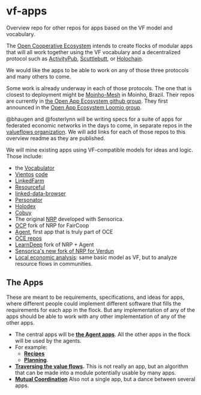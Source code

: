 # vf-apps
Overview repo for other repos for apps based on the VF model and vocabulary.

The [Open Cooperative Ecosystem](https://docs.opencoopecosystem.net/) intends to create flocks of modular apps that will all work together using the VF vocabulary and a decentralized protocol such as [ActivityPub](https://www.w3.org/TR/activitypub/), [Scuttlebutt](https://www.scuttlebutt.nz/), or [Holochain](https://holochain.org/).

We would like the apps to be able to work on any of those three protocols and many others to come. 

Some work is already underway in each of those protocols. The one that is closest to deployment might be [Moinho-Mesh](https://viewer.scuttlebot.io/%25d2dJqZwk52zSV3z9oB5MlisgUlQGK8tFXEOn6fKf8sY%3D.sha256) in Moinho, Brazil. Their repos are currently in [the Open App Ecosystem github group](https://github.com/open-app). They first announced in the [Open App Ecosystem Loomio group](https://www.loomio.org/d/KEcf2u84/experimentation-with-open-app-ecosystem).

@bhaugen and @fosterlynn will be writing specs for a suite of apps for federated economic networks in the days to come, in separate repos in the [valueflows organization](https://github.com/valueflows). We will add links for each of those repos to this overview readme as they are published.

We will mine existing apps using VF-compatible models for ideas and logic. Those include:
* the [Vocabulator](https://github.com/valueflows/django-vocabulator)
* [Vientos](https://vientos.coop/) [code](https://github.com/vientos)
* [LinkedFarm](http://linked.farm/)
* [Resourceful](https://github.com/valueflows/resourceful)
* [linked-data-browser](https://github.com/valueflows/linked-data-browser)
* [Personator](https://github.com/holodex/personator)
* [Holodex](https://github.com/holodex/holodex)
* [Cobuy](https://github.com/root-systems/cobuy)
* The original [NRP](https://github.com/valnet/valuenetwork) developed with Sensorica.
* [OCP](https://github.com/FreedomCoop/valuenetwork) fork of NRP for FairCoop
* [Agent](https://github.com/opencooperativeecosystem/agent), first app that is truly part of OCE
* [OCE repos](https://github.com/opencooperativeecosystem)
* [LearnDeep](https://github.com/LearnDeepMilwaukee) fork of NRP + Agent
* [Sensorica's new fork of NRP for Verdun](https://github.com/Sensorica/VerdunNRP)
* [Local economic analysis](http://locecon.org/): same basic model as VF, but to analyze resource flows in communities.

## The Apps

These are meant to be requirements, specifications, and ideas for apps, where different people could implement different software that fills the requirements for each app in the flock. But any implementation of any of the apps should be able to work with any other implementation of any of the other apps.

* The central apps will be **[the Agent apps](https://github.com/valueflows/vf-apps-agents)**. All the other apps in the flock will be used by the agents.
* For example: 
    * **[Recipes](https://github.com/valueflows/vf-apps-recipes)**
    * **[Planning](https://github.com/valueflows/vf-apps-planning)**.
* **[Traversing the value flows](https://github.com/valueflows/vf-apps-traversing-the-flows).** This is not really an app, but an algorithm that can be made into a module potentially usable by many apps.
* **[Mutual Coordination](https://github.com/valueflows/vf-apps-planning/wiki/Mutual-Coordination)** Also not a single app, but a dance between several apps.

